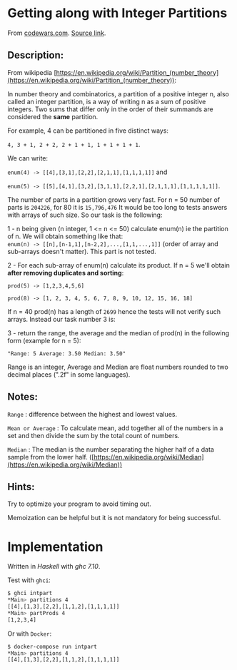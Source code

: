 # Getting along with Integer Partitions

From [codewars.com](https://www.codewars.com/). [Source link](https://www.codewars.com/kata/getting-along-with-integer-partitions/haskell).

## Description:

From wikipedia [https://en.wikipedia.org/wiki/Partition_(number_theory](https://en.wikipedia.org/wiki/Partition_(number_theory)):

In number theory and combinatorics, a partition of a positive integer n, also called an integer partition, is a way of writing n as a sum of positive integers. Two sums that differ only in the order of their summands are considered the **same** partition.

For example, 4 can be partitioned in five distinct ways:

`4, 3 + 1, 2 + 2, 2 + 1 + 1, 1 + 1 + 1 + 1`.

We can write:

`enum(4) -> [[4],[3,1],[2,2],[2,1,1],[1,1,1,1]]` and

`enum(5) -> [[5],[4,1],[3,2],[3,1,1],[2,2,1],[2,1,1,1],[1,1,1,1,1]]`.

The number of parts in a partition grows very fast. For n = 50 number of parts is `204226`, for 80 it is `15,796,476` It would be too long to tests answers with arrays of such size. So our task is the following:

1 - n being given (n integer, 1 <= n <= 50) calculate enum(n) ie the partition of n. We will obtain something like that:  
`enum(n) -> [[n],[n-1,1],[n-2,2],...,[1,1,...,1]]` (order of array and sub-arrays doesn't matter). This part is not tested.

2 - For each sub-array of enum(n) calculate its product. If n = 5 we'll obtain **after removing duplicates and sorting**:

`prod(5) -> [1,2,3,4,5,6]`

`prod(8) -> [1, 2, 3, 4, 5, 6, 7, 8, 9, 10, 12, 15, 16, 18]`

If n = 40 prod(n) has a length of `2699` hence the tests will not verify such arrays. Instead our task number 3 is:

3 - return the range, the average and the median of prod(n) in the following form (example for n = 5):

`"Range: 5 Average: 3.50 Median: 3.50"`

Range is an integer, Average and Median are float numbers rounded to two decimal places (".2f" in some languages).

## Notes:

`Range` : difference between the highest and lowest values.

`Mean or Average` : To calculate mean, add together all of the numbers in a set and then divide the sum by the total count of numbers.

`Median` : The median is the number separating the higher half of a data sample from the lower half. ([https://en.wikipedia.org/wiki/Median](https://en.wikipedia.org/wiki/Median))

## Hints:

Try to optimize your program to avoid timing out.

Memoization can be helpful but it is not mandatory for being successful.

# Implementation

Written in _Haskell_ with _ghc 7.10_.

Test with `ghci`:

```bash
$ ghci intpart
*Main> partitions 4
[[4],[1,3],[2,2],[1,1,2],[1,1,1,1]]
*Main> partProds 4
[1,2,3,4]
```

Or with `Docker`:

```bash
$ docker-compose run intpart
*Main> partitions 4
[[4],[1,3],[2,2],[1,1,2],[1,1,1,1]]
```
